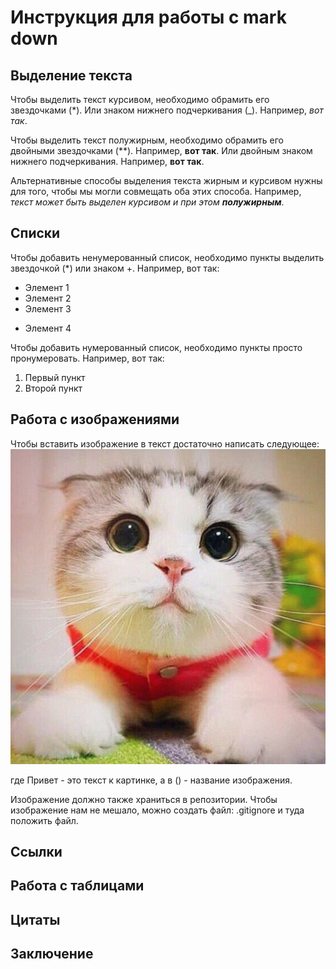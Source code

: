 # Инструкция для работы с mark down

## Выделение текста

Чтобы выделить текст курсивом, необходимо обрамить его звездочками (*). Или знаком нижнего подчеркивания (_). Например, _вот так_.

Чтобы выделить текст полужирным, необходимо обрамить его двойными звездочками (**). Например, **вот так**. Или двойным знаком нижнего подчеркивания. Например, __вот так__.

Альтернативные способы выделения текста жирным и курсивом нужны для того, чтобы мы могли совмещать оба этих способа. Например, _текст может быть выделен курсивом и при этом **полужирным**_.

## Списки

Чтобы добавить ненумерованный список, необходимо пункты выделить звездочкой (*) или знаком +.
Например, вот так:
* Элемент 1
* Элемент 2
* Элемент 3
+ Элемент 4

Чтобы добавить нумерованный список, необходимо пункты просто пронумеровать.
Например, вот так:
1. Первый пункт
2. Второй пункт

## Работа с изображениями

Чтобы вставить изображение в текст достаточно написать следующее:
![Привет](cat.jpg)

где Привет - это текст к картинке, а в () - название изображения.

Изображение должно также храниться в репозитории. 
Чтобы изображение нам не мешало, можно создать файл: .gitignore и туда положить файл.

## Ссылки

## Работа с таблицами

## Цитаты

## Заключение

